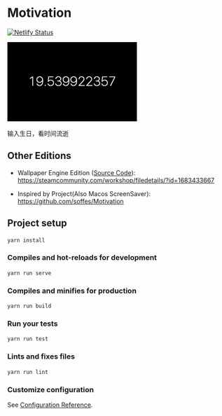 # Motivation

[![Netlify Status](https://api.netlify.com/api/v1/badges/1b9d4a8f-5613-43bf-bf20-864bcc1f017e/deploy-status)](https://app.netlify.com/sites/motivation-countdown/deploys)

![](preview.gif)

输入生日，看时间流逝

## Other Editions

- Wallpaper Engine Edition ([Source Code](https://github.com/NeverBehave/Motivation/tree/Wallpaper-Engine)): https://steamcommunity.com/workshop/filedetails/?id=1683433667

- Inspired by Project(Also Macos ScreenSaver): https://github.com/soffes/Motivation

## Project setup
```
yarn install
```

### Compiles and hot-reloads for development
```
yarn run serve
```

### Compiles and minifies for production
```
yarn run build
```

### Run your tests
```
yarn run test
```

### Lints and fixes files
```
yarn run lint
```

### Customize configuration
See [Configuration Reference](https://cli.vuejs.org/config/).
